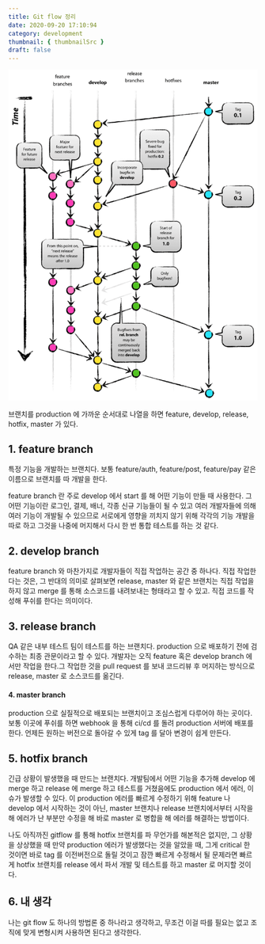 ```yaml
---
title: Git flow 정리
date: 2020-09-20 17:10:94
category: development
thumbnail: { thumbnailSrc }
draft: false
---
```


![](./images/git-flow.png)

브랜치를 production 에 가까운 순서대로 나열을 하면
feature, develop, release, hotfix, master 가 있다.

## 1. feature branch

특정 기능을 개발하는 브랜치다.
보통 feature/auth, feature/post, feature/pay 같은 이름으로 브랜치를 따 개발을 한다.

feature branch 란 주로 develop 에서 start 를 해 어떤 기능이 만들 때 사용한다. 그 어떤 기능이란 로그인, 결제, 배너, 각종 신규 기능들이 될 수 있고
여러 개발자들에 의해 여러 기능이 개발될 수 있으므로 서로에게 영향을 끼치지 않기 위해 각각의 기능 개발을 따로 하고 그것을 나중에 머지해서 다시 한 번 통합 테스트를 하는 것 같다.

## 2. develop branch

feature branch 와 마찬가지로 개발자들이 직접 작업하는 공간 중 하나다.
직접 작업한다는 것은, 그 반대의 의미로 살펴보면 release, master 와 같은 브랜치는 직접 작업을 하지 않고 merge 를 통해 소스코드를 내려보내는 형태라고 할 수 있고. 직접 코드를 작성해 푸쉬를 한다는 의미이다.

## 3. release branch

QA 같은 내부 테스트 팀이 테스트를 하는 브랜치다. production 으로 배포하기 전에 검수하는 최종 관문이라고 할 수 있다.
개발자는 오직 feature 혹은 develop branch 에서만 작업을 한다.그 작업한 것을 pull request 를 보내 코드리뷰 후 머지하는 방식으로 release, master 로 소스코드를 옮긴다.

#### 4. master branch

production 으로 실질적으로 배포되는 브랜치이고 조심스럽게 다루어야 하는 곳이다.
보통 이곳에 푸쉬를 하면 webhook 을 통해 ci/cd 를 돌려 production 서버에 배포를 한다.
언제든 원하는 버전으로 돌아갈 수 있게 tag 를 달아 변경이 쉽게 만든다.

## 5. hotfix branch

긴급 상황이 발생했을 때 만드는 브랜치다.
개발팀에서 어떤 기능을 추가해 develop 에 merge 하고 release 에 merge 하고 테스트를 거쳤음에도 production 에서 에러, 이슈가 발생할 수 있다.
이 production 에러를 빠르게 수정하기 위해 feature 나 develop 에서 시작하는 것이 아닌, master 브랜치나 release 브랜치에서부터 시작을 해 에러가 난 부분만 수정을 해
바로 master 로 병합을 해 에러를 해결하는 방법이다.

나도 아직까진 gitflow 를 통해 hotfix 브랜치를 파 무언가를 해본적은 없지만, 그 상황을 상상했을 때
만약 production 에러가 발생했다는 것을 알았을 때, 그게 critical 한 것이면 바로 tag 를 이전버전으로 돌릴 것이고
잠깐 빠르게 수정해서 될 문제라면 빠르게 hotfix 브랜치를 release 에서 파서 개발 및 테스트를 하고 master 로 머지할 것이다.

## 6. 내 생각

나는 git flow 도 하나의 방법론 중 하나라고 생각하고, 무조건 이걸 따를 필요는 없고 조직에 맞게 변형시켜 사용하면 된다고 생각한다.
